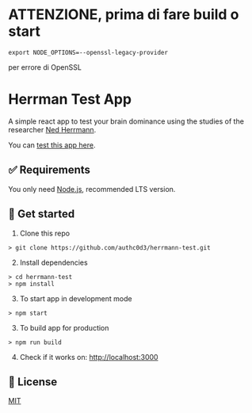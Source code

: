# ATTENZIONE, prima di fare build o start 

```
export NODE_OPTIONS=--openssl-legacy-provider
```

per errore di OpenSSL

# Herrman Test App

A simple react app to test your brain dominance using the studies of the researcher [Ned Herrmann](https://es.wikipedia.org/wiki/William_%22Ned%22_Herrmann).

You can [test this app here](https://authc0d3.github.io/herrmann-test).

## ✅ Requirements

You only need [Node.js](https://nodejs.org/), recommended LTS version.

## 🚀 Get started

1. Clone this repo

```
> git clone https://github.com/authc0d3/herrmann-test.git
```

2. Install dependencies

```
> cd herrmann-test
> npm install
```

3. To start app in development mode

```
> npm start
```

3. To build app for production

```
> npm run build
```

4. Check if it works on: [http://localhost:3000](http://localhost:3000)

## :book: License

[MIT](https://opensource.org/licenses/MIT)
